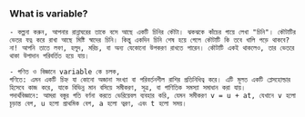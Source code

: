 ### What is variable?

    - কল্পনা করুন, আপনার রান্নাঘরের তাকে বসে আছে একটি চিনির কৌটা। ঝকঝকে কাঁচের গায়ে লেখা "চিনি"। কৌটাটির ভেতর যত্ন করে রাখা আছে মিষ্টি স্বাদের চিনি। কিন্তু একদিন চিনি শেষ হয়ে গেলে কৌটাটি কি তবে খালি পড়ে থাকবে? না! আপনি তাতে লবণ, হলুদ, মরিচ, বা অন্য যেকোনো উপকরণ রাখতে পারেন। কৌটাটি একই থাকলেও, তার ভেতরে থাকা উপাদান পরিবর্তিত হয়ে যায়।

    - গণিত ও বিজ্ঞানে variable কে চলক,
    গণিতে: এমন একটি চিহ্ন যা কোনো অজানা সংখ্যা বা পরিবর্তনশীল রাশির প্রতিনিধিত্ব করে। এটি মূলত একটি প্লেসহোল্ডার হিসেবে কাজ করে, যাকে বিভিন্ন মান বসিয়ে সমীকরণ, সূত্র, বা গাণিতিক সমস্যা সমাধান করা যায়।
    পদার্থবিজ্ঞানে: আমরা বস্তুর গতি বর্ণনা করতে ভেরিয়েবল ব্যবহার করি, যেমন সমীকরণ v = u + at, যেখানে v হলো চূড়ান্ত বেগ, u হলো প্রাথমিক বেগ, a হলো ত্বরণ, এবং t হলো সময়।
